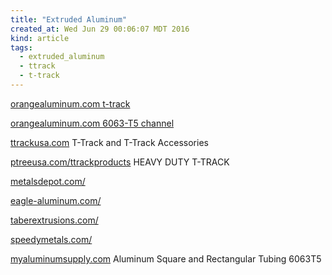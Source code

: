```yaml
---
title: "Extruded Aluminum"
created_at: Wed Jun 29 00:06:07 MDT 2016
kind: article
tags:
  - extruded_aluminum
  - ttrack
  - t-track
---
```


<a href="www.orangealuminum.com/t-slot-framing-systems-and-tracks/t-track.htmlQC" target="_blank">orangealuminum.com t-track</a>

<a href="http://www.orangealuminum.com/index.php/bar-stock/channels.html?cut_length=146&fits=718" target="_blank">orangealuminum.com 6063-T5 channel</a>

<a href="http://www.ttrackusa.com/track_%20systems.htm" target="_blank">ttrackusa.com</a>
T-Track and T-Track Accessories

<a href="http://www.ptreeusa.com/ttrackproducts.htm" target="_blank">ptreeusa.com/ttrackproducts</a>
HEAVY DUTY T-TRACK

<a href="https://www.metalsdepot.com/" target="_blank">metalsdepot.com/</a>


<a href="http://eagle-aluminum.com/" target="_blank">eagle-aluminum.com/</a>

<a href="http://taberextrusions.com/" target="_blank">taberextrusions.com/</a>


<a href="http://www.speedymetals.com/" target="_blank">speedymetals.com/</a>


<a href="https://www.myaluminumsupply.com/cart/index.php?main_page=index&cPath=5" target="_blank">myaluminumsupply.com</a>
Aluminum Square and Rectangular Tubing 6063T5

<!--
html boilerplate
<a href="" target="_blank"></a>
<a name=""></a>
<img src="" width="400px">
<ul>
  <li></li>
</ul>
<pre>
</pre>
<pre><code>
</code></pre>
-->
